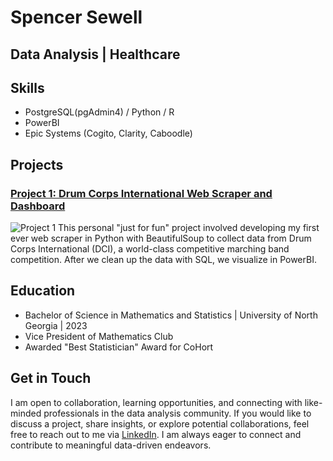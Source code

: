 # Spencer Sewell
## Data Analysis | Healthcare

## Skills
- PostgreSQL(pgAdmin4) / Python / R
- PowerBI
- Epic Systems (Cogito, Clarity, Caboodle)
## Projects

### [Project 1: Drum Corps International Web Scraper and Dashboard](https://github.com/SpencerSewell/DCI-Analysis)

![Project 1](https://production.assets.dci.org/5d4d02cb694c8b0dc74209c2_-GcnYPzd3bm7L_r2bNgiLIPG9BW7YZ7J.jpg)
This personal "just for fun" project involved developing my first ever web scraper in Python with BeautifulSoup to collect data from Drum Corps International (DCI), a world-class competitive marching band competition. After we clean up the data with SQL, we visualize in PowerBI.

## Education
- Bachelor of Science in Mathematics and Statistics | University of North Georgia | 2023
- Vice President of Mathematics Club
- Awarded "Best Statistician" Award for CoHort

## Get in Touch
I am open to collaboration, learning opportunities, and connecting with like-minded professionals in the data analysis community. If you would like to discuss a project, share insights, or explore potential collaborations, feel free to reach out to me via [LinkedIn](https://www.linkedin.com/in/spencer-sewell-4b3338238/). I am always eager to connect and contribute to meaningful data-driven endeavors.


